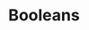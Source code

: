 ---
has_children: false
layout: default
title: Booleans
parent: Data Types
grand_parent: Protocol
nav_order: 2
---